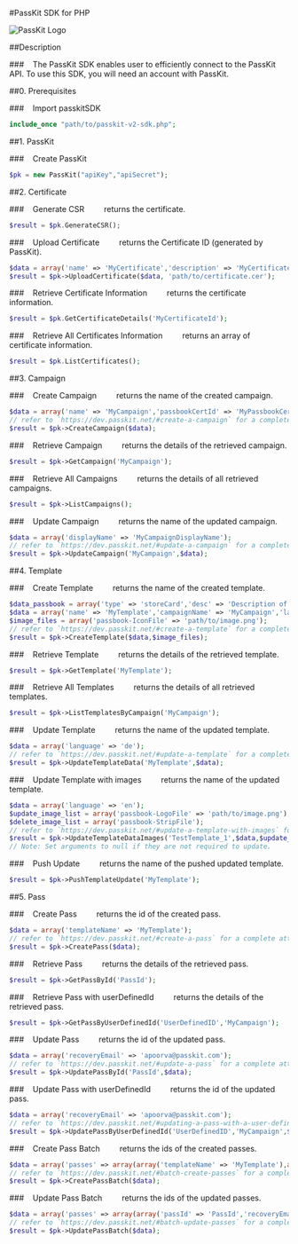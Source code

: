 #PassKit SDK for PHP

![PassKit Logo](https://passkit.com/images/passkit-logo.png)

##Description

###&nbsp;&nbsp;&nbsp;&nbsp;The PassKit SDK enables user to efficiently connect to the PassKit API. To use this SDK, you will need an account with PassKit.

##0. Prerequisites

###&nbsp;&nbsp;&nbsp;&nbsp;Import passkitSDK

```php
include_once "path/to/passkit-v2-sdk.php";
```

##1. PassKit

###&nbsp;&nbsp;&nbsp;&nbsp;Create PassKit

```php
$pk = new PassKit("apiKey","apiSecret");
```

##2. Certificate

###&nbsp;&nbsp;&nbsp;&nbsp;Generate CSR
&nbsp;&nbsp;&nbsp;&nbsp;&nbsp;&nbsp;&nbsp;&nbsp;returns the certificate.

```php
$result = $pk.GenerateCSR();
```

###&nbsp;&nbsp;&nbsp;&nbsp;Upload Certificate
&nbsp;&nbsp;&nbsp;&nbsp;&nbsp;&nbsp;&nbsp;&nbsp;returns the Certificate ID (generated by PassKit).

```php
$data = array('name' => 'MyCertificate','description' => 'MyCertificateDiscription');
$result = $pk->UploadCertificate($data, 'path/to/certificate.cer');
```

###&nbsp;&nbsp;&nbsp;&nbsp;Retrieve Certificate Information
&nbsp;&nbsp;&nbsp;&nbsp;&nbsp;&nbsp;&nbsp;&nbsp;returns the certificate information.

```php
$result = $pk.GetCertificateDetails('MyCertificateId');
```

###&nbsp;&nbsp;&nbsp;&nbsp;Retrieve All Certificates Information
&nbsp;&nbsp;&nbsp;&nbsp;&nbsp;&nbsp;&nbsp;&nbsp;returns an array of certificate information.

```php
$result = $pk.ListCertificates();
```


##3. Campaign

###&nbsp;&nbsp;&nbsp;&nbsp;Create Campaign
&nbsp;&nbsp;&nbsp;&nbsp;&nbsp;&nbsp;&nbsp;&nbsp;returns the name of the created campaign.

```php
$data = array('name' => 'MyCampaign','passbookCertId' => 'MyPassbookCertId','startDate' => '2016-01-01T00:00:00Z');
// refer to `https://dev.passkit.net/#create-a-campaign` for a complete attribute list.
$result = $pk->CreateCampaign($data);
```

###&nbsp;&nbsp;&nbsp;&nbsp;Retrieve Campaign
&nbsp;&nbsp;&nbsp;&nbsp;&nbsp;&nbsp;&nbsp;&nbsp;returns the details of the retrieved campaign.

```php
$result = $pk->GetCampaign('MyCampaign');
```

###&nbsp;&nbsp;&nbsp;&nbsp;Retrieve All Campaigns
&nbsp;&nbsp;&nbsp;&nbsp;&nbsp;&nbsp;&nbsp;&nbsp;returns the details of all retrieved campaigns.

```php
$result = $pk->ListCampaigns();
```

###&nbsp;&nbsp;&nbsp;&nbsp;Update Campaign
&nbsp;&nbsp;&nbsp;&nbsp;&nbsp;&nbsp;&nbsp;&nbsp;returns the name of the updated campaign.

```php
$data = array('displayName' => 'MyCampaignDisplayName');
// refer to `https://dev.passkit.net/#update-a-campaign` for a complete attribute list.
$result = $pk->UpdateCampaign('MyCampaign',$data);
```

##4. Template

###&nbsp;&nbsp;&nbsp;&nbsp;Create Template
&nbsp;&nbsp;&nbsp;&nbsp;&nbsp;&nbsp;&nbsp;&nbsp;returns the name of the created template.

```php
$data_passbook = array('type' => 'storeCard','desc' => 'Description of the template');
$data = array('name' => 'MyTemplate','campaignName' => 'MyCampaign','language' => 'en','startDate' => '2016-01-01T00:00:00Z', 'passbook' => $data_passbook);
$image_files = array('passbook-IconFile' => 'path/to/image.png');
// refer to `https://dev.passkit.net/#create-a-template` for a complete attribute list.
$result = $pk->CreateTemplate($data,$image_files);
```

###&nbsp;&nbsp;&nbsp;&nbsp;Retrieve Template
&nbsp;&nbsp;&nbsp;&nbsp;&nbsp;&nbsp;&nbsp;&nbsp;returns the details of the retrieved template.

```php
$result = $pk->GetTemplate('MyTemplate');
```

###&nbsp;&nbsp;&nbsp;&nbsp;Retrieve All Templates
&nbsp;&nbsp;&nbsp;&nbsp;&nbsp;&nbsp;&nbsp;&nbsp;returns the details of all retrieved templates.

```php
$result = $pk->ListTemplatesByCampaign('MyCampaign');
```

###&nbsp;&nbsp;&nbsp;&nbsp;Update Template
&nbsp;&nbsp;&nbsp;&nbsp;&nbsp;&nbsp;&nbsp;&nbsp;returns the name of the updated template.

```php
$data = array('language' => 'de');
// refer to `https://dev.passkit.net/#update-a-template` for a complete attribute list.
$result = $pk->UpdateTemplateData('MyTemplate',$data);
```

###&nbsp;&nbsp;&nbsp;&nbsp;Update Template with images
&nbsp;&nbsp;&nbsp;&nbsp;&nbsp;&nbsp;&nbsp;&nbsp;returns the name of the updated template.

```php
$data = array('language' => 'en');
$update_image_list = array('passbook-LogoFile' => 'path/to/image.png');
$delete_image_list = array('passbook-StripFile');
// refer to `https://dev.passkit.net/#update-a-template-with-images` for a complete attribute list.
$result = $pk->UpdateTemplateDataImages('TestTemplate_1',$data,$update_image_list,$delete_image_list);
// Note: Set arguments to null if they are not required to update. 
```

###&nbsp;&nbsp;&nbsp;&nbsp;Push Update
&nbsp;&nbsp;&nbsp;&nbsp;&nbsp;&nbsp;&nbsp;&nbsp;returns the name of the pushed updated template.
```php
$result = $pk->PushTemplateUpdate('MyTemplate');
```

##5. Pass

###&nbsp;&nbsp;&nbsp;&nbsp;Create Pass
&nbsp;&nbsp;&nbsp;&nbsp;&nbsp;&nbsp;&nbsp;&nbsp;returns the id of the created pass.

```php
$data = array('templateName' => 'MyTemplate');
// refer to `https://dev.passkit.net/#create-a-pass` for a complete attribute list.
$result = $pk->CreatePass($data);
```

###&nbsp;&nbsp;&nbsp;&nbsp;Retrieve Pass
&nbsp;&nbsp;&nbsp;&nbsp;&nbsp;&nbsp;&nbsp;&nbsp;returns the details of the retrieved pass.

```php
$result = $pk->GetPassById('PassId');
```

###&nbsp;&nbsp;&nbsp;&nbsp;Retrieve Pass with userDefinedId
&nbsp;&nbsp;&nbsp;&nbsp;&nbsp;&nbsp;&nbsp;&nbsp;returns the details of the retrieved pass.

```php
$result = $pk->GetPassByUserDefinedId('UserDefinedID','MyCampaign');
```

###&nbsp;&nbsp;&nbsp;&nbsp;Update Pass
&nbsp;&nbsp;&nbsp;&nbsp;&nbsp;&nbsp;&nbsp;&nbsp;returns the id of the updated pass.

```php
$data = array('recoveryEmail' => 'apoorva@passkit.com');
// refer to `https://dev.passkit.net/#update-a-pass` for a complete attribute list.
$result = $pk->UpdatePassById('PassId',$data);
```

###&nbsp;&nbsp;&nbsp;&nbsp;Update Pass with userDefinedId
&nbsp;&nbsp;&nbsp;&nbsp;&nbsp;&nbsp;&nbsp;&nbsp;returns the id of the updated pass.

```php
$data = array('recoveryEmail' => 'apoorva@passkit.com');
// refer to `https://dev.passkit.net/#updating-a-pass-with-a-user-defined-id` for a complete attribute list.
$result = $pk->UpdatePassByUserDefinedId('UserDefinedID','MyCampaign',$data);
```

###&nbsp;&nbsp;&nbsp;&nbsp;Create Pass Batch
&nbsp;&nbsp;&nbsp;&nbsp;&nbsp;&nbsp;&nbsp;&nbsp;returns the ids of the created passes.

```php
$data = array('passes' => array(array('templateName' => 'MyTemplate'),array('templateName' => 'MyTemplate')));
// refer to `https://dev.passkit.net/#batch-create-passes` for a complete attribute list.
$result = $pk->CreatePassBatch($data);
```

###&nbsp;&nbsp;&nbsp;&nbsp;Update Pass Batch
&nbsp;&nbsp;&nbsp;&nbsp;&nbsp;&nbsp;&nbsp;&nbsp;returns the ids of the updated passes.

```php
$data = array('passes' => array(array('passId' => 'PassId','recoveryEmail' => 'apoorvakatta@gmail.com'),array('passId' => 'PassId','recoveryEmail' => 'apoorvakatta@gmail.com')));
// refer to `https://dev.passkit.net/#batch-update-passes` for a complete attribute list.
$result = $pk->UpdatePassBatch($data);
```